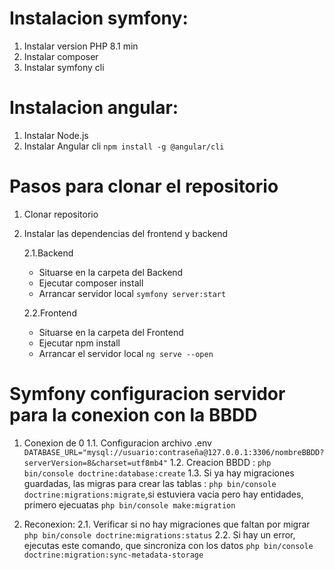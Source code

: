 # Instalacion symfony:
1. Instalar version PHP 8.1 min
2. Instalar composer
3. Instalar symfony cli
# Instalacion angular:
1. Instalar Node.js 
2. Instalar Angular cli `npm install -g @angular/cli`

# Pasos para clonar el repositorio
1.  Clonar repositorio
2.  Instalar las dependencias del frontend y backend

    2.1.Backend
    - Situarse en la carpeta del Backend
    - Ejecutar composer install
    - Arrancar servidor local `symfony server:start`

    2.2.Frontend
    - Situarse en la carpeta del Frontend
    - Ejecutar npm install 
    - Arrancar el servidor local `ng serve --open`
  
# Symfony configuracion servidor para la conexion con la BBDD

1.  Conexion de 0
    1.1. Configuracion archivo .env `DATABASE_URL="mysql://usuario:contraseña@127.0.0.1:3306/nombreBBDD?serverVersion=8&charset=utf8mb4"`
    1.2. Creacion BBDD : `php bin/console doctrine:database:create`
    1.3. Si ya hay migraciones guardadas, las migras para crear las tablas : `php bin/console doctrine:migrations:migrate`,si estuviera vacia 
         pero hay entidades, primero ejecuatas `php bin/console make:migration`

2.  Reconexion:
    2.1. Verificar si no hay migraciones que faltan por migrar `php bin/console doctrine:migrations:status`
    2.2. Si hay un error, ejecutas este comando, que sincroniza con los datos `php bin/console doctrine:migration:sync-metadata-storage`
